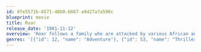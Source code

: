 ```yaml
---
id: 0fe5571b-8571-48b0-b087-a9427a7a590c
blueprint: movie
title: Roar
release_date: '1981-11-12'
overview: 'Roar follows a family who are attacked by various African animals at the secluded home of their keeper.'
genres: '[{"id": 12, "name": "Adventure"}, {"id": 53, "name": "Thriller"}]'
---
```

